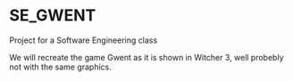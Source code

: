 # SE_GWENT
Project for a Software Engineering class

We will recreate the game Gwent as it is shown in Witcher 3, well probebly not with the same graphics.
